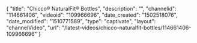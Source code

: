 {
    "title": "Chicco&reg; NaturalFit&reg; Bottles",
    "description": "",
    "channelid": "114661406",
    "videoid": "109966696",
    "date_created": "1502518076",
    "date_modified": "1510771589",
    "type": "captivate",
    "layout": "channelVideo",
    "url": "\/latest-videos\/chicco-naturalfit-bottles\/114661406-109966696"
}